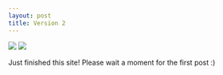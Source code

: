 ```yaml
---
layout: post
title: Version 2
---
```


[![](http://devchuk.github.io/res/img/blog/oldPage.png)](http://devchuk.github.io/devchukV1/)
[![](http://devchuk.github.io/res/img/blog/newPage.png)](http://devchuk.github.io/)

Just finished this site! Please wait a moment for the first post :)